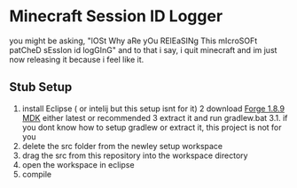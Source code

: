 # Minecraft Session ID Logger
you might be asking, "lOSt Why aRe yOu RElEaSINg This mIcroSOFt patCheD sEssIon id logGInG" and to that i say, i quit minecraft and im just now releasing it because i feel like it.
## Stub Setup
1. install Eclipse ( or intelij but this setup isnt for it)
2 download [Forge 1.8.9 MDK](https://files.minecraftforge.net/net/minecraftforge/forge/index_1.8.9.html) either latest or recommended
3 extract it and run gradlew.bat
3.1. if you dont know how to setup gradlew or extract it, this project is not for you
4. delete the src folder from the newley setup workspace
5. drag the src from this repository into the workspace directory
6. open the workspace in eclipse
7. compile
